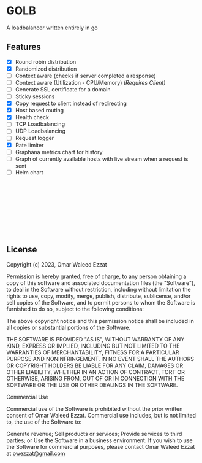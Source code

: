 # GOLB

A loadbalancer written entirely in go

## Features

- [x] Round robin distribution
- [x] Randomized distribution
- [ ] Context aware (checks if server completed a response)
- [ ] Context aware (Utilization - CPU/Memory) _(Requires Client)_
- [ ] Generate SSL certificate for a domain
- [ ] Sticky sessions
- [x] Copy request to client instead of redirecting
- [x] Host based routing
- [x] Health check
- [ ] TCP Loadbalancing
- [ ] UDP Loadbalancing
- [ ] Request logger
- [x] Rate limiter
- [ ] Graphana metrics chart for history
- [ ] Graph of currently available hosts with live stream when a request is sent
- [ ] Helm chart

\
\
\
\
\
\
\
<br />

## License

Copyright (c) 2023, Omar Waleed Ezzat

Permission is hereby granted, free of charge, to any person obtaining a copy
of this software and associated documentation files (the "Software"), to deal
in the Software without restriction, including without limitation the rights
to use, copy, modify, merge, publish, distribute, sublicense, and/or sell
copies of the Software, and to permit persons to whom the Software is
furnished to do so, subject to the following conditions:

The above copyright notice and this permission notice shall be included in all
copies or substantial portions of the Software.

THE SOFTWARE IS PROVIDED "AS IS", WITHOUT WARRANTY OF ANY KIND, EXPRESS OR
IMPLIED, INCLUDING BUT NOT LIMITED TO THE WARRANTIES OF MERCHANTABILITY,
FITNESS FOR A PARTICULAR PURPOSE AND NONINFRINGEMENT. IN NO EVENT SHALL THE
AUTHORS OR COPYRIGHT HOLDERS BE LIABLE FOR ANY CLAIM, DAMAGES OR OTHER
LIABILITY, WHETHER IN AN ACTION OF CONTRACT, TORT OR OTHERWISE, ARISING FROM,
OUT OF OR IN CONNECTION WITH THE SOFTWARE OR THE USE OR OTHER DEALINGS IN THE
SOFTWARE.

Commercial Use

Commercial use of the Software is prohibited without the prior written consent of Omar Waleed Ezzat. Commercial use includes, but is not limited to, the use of the Software to:

Generate revenue;
Sell products or services;
Provide services to third parties; or
Use the Software in a business environment.
If you wish to use the Software for commercial purposes, please contact Omar Waleed Ezzat at <owezzat@gmail.com>
